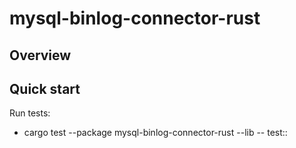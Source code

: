 # mysql-binlog-connector-rust

## Overview

## Quick start
Run tests:
- cargo test --package mysql-binlog-connector-rust --lib -- test::